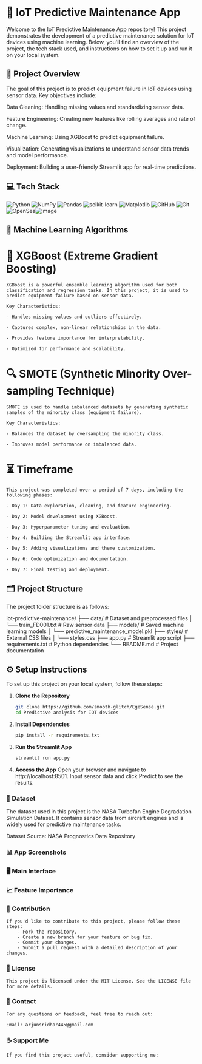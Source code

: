 # 🎯 IoT Predictive Maintenance App
Welcome to the IoT Predictive Maintenance App repository! This project demonstrates the development of a predictive maintenance solution for IoT devices using machine learning. Below, you'll find an overview of the project, the tech stack used, and instructions on how to set it up and run it on your local system.

## 🌟 Project Overview
The goal of this project is to predict equipment failure in IoT devices using sensor data. Key objectives include:

Data Cleaning: Handling missing values and standardizing sensor data.

Feature Engineering: Creating new features like rolling averages and rate of change.

Machine Learning: Using XGBoost to predict equipment failure.

Visualization: Generating visualizations to understand sensor data trends and model performance.

Deployment: Building a user-friendly Streamlit app for real-time predictions.

## 💻 Tech Stack
![Python](https://img.shields.io/badge/python-3670A0?style=for-the-badge&logo=python&logoColor=ffdd54) ![NumPy](https://img.shields.io/badge/numpy-%23013243.svg?style=for-the-badge&logo=numpy&logoColor=white) ![Pandas](https://img.shields.io/badge/pandas-%23150458.svg?style=for-the-badge&logo=pandas&logoColor=white) ![scikit-learn](https://img.shields.io/badge/scikit--learn-%23F7931E.svg?style=for-the-badge&logo=scikit-learn&logoColor=white) ![Matplotlib](https://img.shields.io/badge/Matplotlib-%23ffffff.svg?style=for-the-badge&logo=Matplotlib&logoColor=black) ![GitHub](https://img.shields.io/badge/github-%23121011.svg?style=for-the-badge&logo=github&logoColor=white) ![Git](https://img.shields.io/badge/git-%23F05033.svg?style=for-the-badge&logo=git&logoColor=white) ![OpenSea](https://img.shields.io/badge/OpenSea-%232081E2.svg?style=for-the-badge&logo=opensea&logoColor=white)![image](https://github.com/user-attachments/assets/c13ebe34-8873-4634-ac5f-31ec7854607b)



## 🤖 Machine Learning Algorithms
# 🌲 XGBoost (Extreme Gradient Boosting)
    XGBoost is a powerful ensemble learning algorithm used for both classification and regression tasks. In this project, it is used to predict equipment failure based on sensor data.

    Key Characteristics:

    - Handles missing values and outliers effectively.

    - Captures complex, non-linear relationships in the data.

    - Provides feature importance for interpretability.

    - Optimized for performance and scalability.

# 🔍 SMOTE (Synthetic Minority Over-sampling Technique)
    SMOTE is used to handle imbalanced datasets by generating synthetic samples of the minority class (equipment failure).

    Key Characteristics:

    - Balances the dataset by oversampling the minority class.

    - Improves model performance on imbalanced data.

# ⏳ Timeframe
    This project was completed over a period of 7 days, including the following phases:

    - Day 1: Data exploration, cleaning, and feature engineering.

    - Day 2: Model development using XGBoost.

    - Day 3: Hyperparameter tuning and evaluation.

    - Day 4: Building the Streamlit app interface.

    - Day 5: Adding visualizations and theme customization.

    - Day 6: Code optimization and documentation.

    - Day 7: Final testing and deployment.

## 🗂 Project Structure
The project folder structure is as follows:

iot-predictive-maintenance/
├── data/                   # Dataset and preprocessed files
│   └── train_FD001.txt     # Raw sensor data
├── models/                 # Saved machine learning models
│   └── predictive_maintenance_model.pkl
├── styles/                 # External CSS files
│   └── styles.css
├── app.py                  # Streamlit app script
├── requirements.txt        # Python dependencies
└── README.md               # Project documentation

## ⚙️ Setup Instructions
To set up this project on your local system, follow these steps:

1. **Clone the Repository**

    ```bash
    git clone https://github.com/smooth-glitch/EgeSense.git
    cd Predictive analysis for IOT devices

2. **Install Dependencies**

    ```bash
    pip install -r requirements.txt

3. **Run the Streamlit App**

    ```bash
    streamlit run app.py

4. **Access the App**
   Open your browser and navigate to http://localhost:8501.
   Input sensor data and click Predict to see the results.

### 📁 Dataset
The dataset used in this project is the NASA Turbofan Engine Degradation Simulation Dataset. It contains sensor data from aircraft engines and is widely used for predictive maintenance tasks.

Dataset Source: NASA Prognostics Data Repository


### 📊 App Screenshots

### 🖥️ Main Interface

### 📈 Feature Importance


### 🤝 Contribution
    If you'd like to contribute to this project, please follow these steps:
        - Fork the repository.
        - Create a new branch for your feature or bug fix.
        - Commit your changes.
        - Submit a pull request with a detailed description of your changes.

### 📜 License
    This project is licensed under the MIT License. See the LICENSE file for more details.

### 📧 Contact
    For any questions or feedback, feel free to reach out:

    Email: arjunsridhar445@gmail.com

### ☕ Support Me
    If you find this project useful, consider supporting me:
